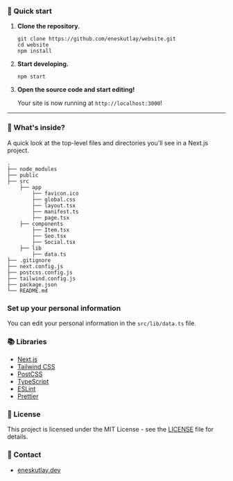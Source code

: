 ### 🚀 Quick start

1. **Clone the repository.**

    ```shell
    git clone https://github.com/eneskutlay/website.git
    cd website
    npm install
    ```

2. **Start developing.**

    ```shell
    npm start
    ```

3. **Open the source code and start editing!**

    Your site is now running at `http://localhost:3000`!

---

### 🧐 What's inside?

A quick look at the top-level files and directories you'll see in a Next.js project.

    .
    ├── node_modules
    ├── public
    ├── src
        ├── app
            ├── favicon.ico
            ├── global.css
            ├── layout.tsx
            ├── manifest.ts
            ├── page.tsx
        ├── components
            ├── Item.tsx
            ├── Seo.tsx
            ├── Social.tsx
        ├── lib
            ├── data.ts
    ├── .gitignore
    ├── next.config.js
    ├── postcss.config.js
    ├── tailwind.config.js
    ├── package.json
    └── README.md


### Set up your personal information
You can edit your personal information in the `src/lib/data.ts` file.
    

### 📚 Libraries

- [Next.js](https://nextjs.org/)
- [Tailwind CSS](https://tailwindcss.com/)
- [PostCSS](https://postcss.org/)
- [TypeScript](https://www.typescriptlang.org/)
- [ESLint](https://eslint.org/)
- [Prettier](https://prettier.io/)

### 📝 License

This project is licensed under the MIT License - see the [LICENSE](Lhttps://github.com/eneskutlay/website/blob/main/LICENSE) file for details.


### 📧 Contact

- [eneskutlay.dev](https://eneskutlay.dev)


